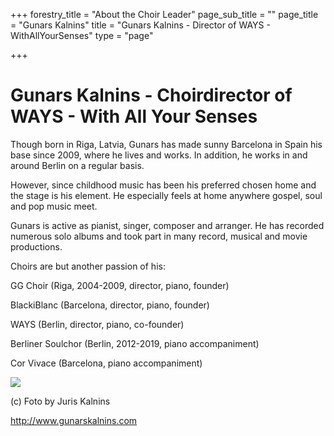 +++
forestry_title = "About the Choir Leader"
page_sub_title = ""
page_title = "Gunars Kalnins"
title = "Gunars Kalnins - Director of WAYS - WithAllYourSenses"
type = "page"

+++
# Gunars Kalnins - Choirdirector of WAYS - With All Your Senses

Though born in Riga, Latvia, Gunars has made sunny Barcelona in Spain his base since 2009, where he lives and works. In addition, he works in and around Berlin on a regular basis.

However, since childhood music has been his preferred chosen home and the stage is his element. He especially feels at home anywhere gospel, soul and pop music meet.

Gunars is active as pianist, singer, composer and arranger. He has recorded numerous solo albums and took part in many record, musical and movie productions.

Choirs are but another passion of his:

GG Choir (Riga, 2004-2009, director, piano, founder)

BlackiBlanc (Barcelona, director, piano, founder)

WAYS (Berlin, director, piano, co-founder)

Berliner Soulchor (Berlin, 2012-2019, piano accompaniment)

Cor Vivace (Barcelona, piano accompaniment)

![](https://res.cloudinary.com/ways-choir/image/upload/v1579856175/Gunars_Konntaktbild.jpg)

(c) Foto by Juris Kalnins

http://www.gunarskalnins.com